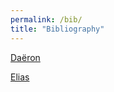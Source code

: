 ```yaml
---
permalink: /bib/
title: "Bibliography"
---
```


[Daëron](Daëron-2019.pdf)

[Elias](./Elias-2007.pdf)